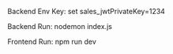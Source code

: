 Backend Env Key:
set sales_jwtPrivateKey=1234

Backend Run:
nodemon index.js

Frontend Run: npm run dev

